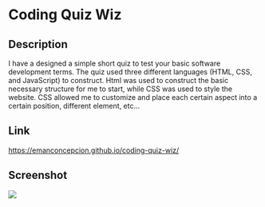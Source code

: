 # Coding Quiz Wiz

## Description

I have a designed a simple short quiz to test your basic software development terms. The quiz used three different languages (HTML, CSS, and JavaScript) to construct. Html was used to construct the basic necessary structure for me to start, while CSS was used to style the website. CSS allowed me to customize and place each certain aspect into a certain position, different element, etc...

## Link

https://emanconcepcion.github.io/coding-quiz-wiz/

## Screenshot

<img src="./assests/images/screenshot.png">
